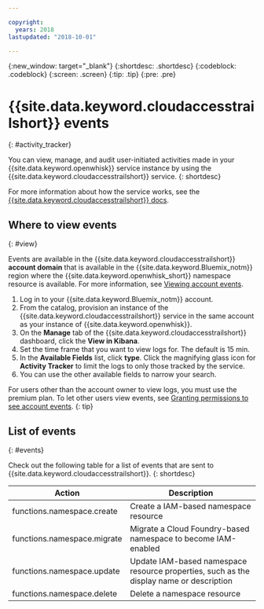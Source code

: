 ```yaml
---

copyright:
  years: 2018
lastupdated: "2018-10-01"

---
```


{:new_window: target="_blank"}
{:shortdesc: .shortdesc}
{:codeblock: .codeblock}
{:screen: .screen}
{:tip: .tip}
{:pre: .pre}


# {{site.data.keyword.cloudaccesstrailshort}} events
{: #activity_tracker}

You can view, manage, and audit user-initiated activities made in your {{site.data.keyword.openwhisk}} service instance by using the {{site.data.keyword.cloudaccesstrailshort}} service.
{: shortdesc}


For more information about how the service works, see the [{{site.data.keyword.cloudaccesstrailshort}} docs](/docs/services/cloud-activity-tracker?topic=cloud-activity-tracker-getting-started-with-cla).


## Where to view events
{: #view}

Events are available in the {{site.data.keyword.cloudaccesstrailshort}} **account domain** that is available in the {{site.data.keyword.Bluemix_notm}} region where the {{site.data.keyword.openwhisk_short}} namespace resource is available. For more information, see [Viewing account events](/docs/services/cloud-activity-tracker/how-to/manage-events-ui?topic=cloud-activity-tracker-view_acc_events).

1. Log in to your {{site.data.keyword.Bluemix_notm}} account.
2. From the catalog, provision an instance of the {{site.data.keyword.cloudaccesstrailshort}} service in the same account as your instance of {{site.data.keyword.openwhisk}}.
3. On the **Manage** tab of the {{site.data.keyword.cloudaccesstrailshort}} dashboard, click the **View in Kibana**.
4. Set the time frame that you want to view logs for. The default is 15 min.
5. In the **Available Fields** list, click **type**. Click the magnifying glass icon for **Activity Tracker** to limit the logs to only those tracked by the service.
6. You can use the other available fields to narrow your search.

For users other than the account owner to view logs, you must use the premium plan. To let other users view events, see [Granting permissions to see account events](/docs/services/cloud-activity-tracker/how-to?topic=cloud-activity-tracker-grant_permissions#grant_permissions).
{: tip}


## List of events
{: #events}

Check out the following table for a list of events that are sent to {{site.data.keyword.cloudaccesstrailshort}}.
{: shortdesc}

<table>
  <thead>
    <tr>
      <th>Action</th>
      <th>Description</th>
    </tr>
  </thead>
  <tbody>
    <tr>
      <td>functions.namespace.create</td>
      <td>Create a IAM-based namespace resource</td>
    </tr>
    <tr>
      <td>functions.namespace.migrate</td>
      <td>Migrate a Cloud Foundry-based namespace to become IAM-enabled</td>
    </tr>
    <tr>
      <td>functions.namespace.update</td>
      <td>Update IAM-based namespace resource properties, such as the display name or description</td>
    </tr>
    <tr>
      <td>functions.namespace.delete</td>
      <td>Delete a namespace resource</td>
    </tr>
  </tbody>
</table>
